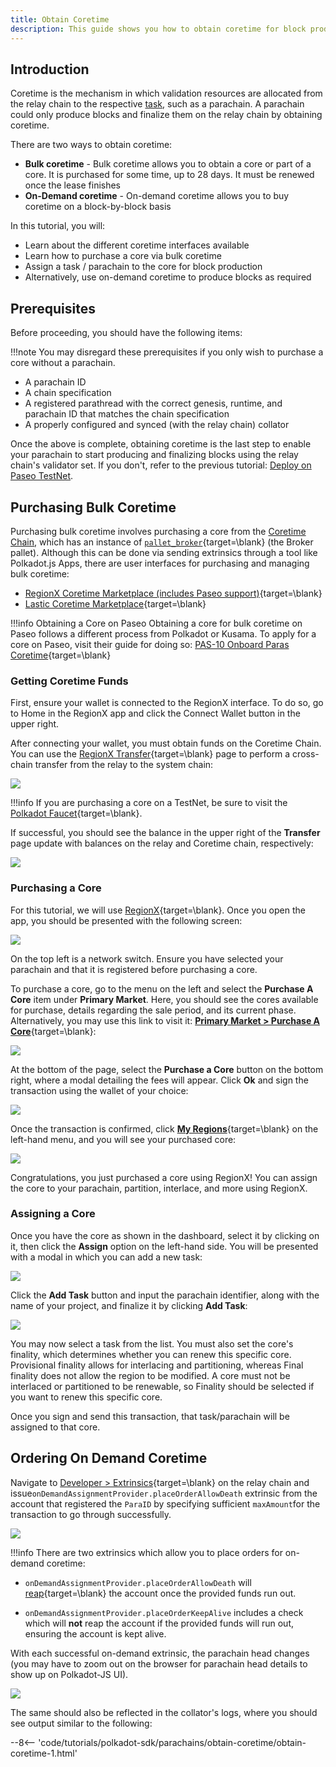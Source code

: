 ```yaml
---
title: Obtain Coretime
description: This guide shows you how to obtain coretime for block production using on-demand or bulk options.
---
```


## Introduction

Coretime is the mechanism in which validation resources are allocated from the relay chain to the respective [task](../../../polkadot-protocol/glossary.md#task), such as a parachain. A parachain could only produce blocks and finalize them on the relay chain by obtaining coretime.

There are two ways to obtain coretime:

- **Bulk coretime** - Bulk coretime allows you to obtain a core or part of a core. It is purchased for some time, up to 28 days. It must be renewed once the lease finishes
- **On-Demand coretime** - On-demand coretime allows you to buy coretime on a block-by-block basis

In this tutorial, you will:

- Learn about the different coretime interfaces available
- Learn how to purchase a core via bulk coretime
- Assign a task / parachain to the core for block production
- Alternatively, use on-demand coretime to produce blocks as required

## Prerequisites 

Before proceeding, you should have the following items:

!!!note
 You may disregard these prerequisites if you only wish to purchase a core without a parachain.

- A parachain ID
- A chain specification
- A registered parathread with the correct genesis, runtime, and parachain ID that matches the chain specification
- A properly configured and synced (with the relay chain) collator

Once the above is complete, obtaining coretime is the last step to enable your parachain to start producing and finalizing blocks using the relay chain's validator set. If you don't, refer to the previous tutorial: [Deploy on Paseo TestNet](todo).

## Purchasing Bulk Coretime

Purchasing bulk coretime involves purchasing a core from the [Coretime Chain](../../../polkadot-protocol/architecture/system-chains/coretime.md), which has an instance of [`pallet_broker`](https://paritytech.github.io/polkadot-sdk/master/pallet_broker/index.html){target=\blank} (the Broker pallet). Although this can be done via sending extrinsics through a tool like Polkadot.js Apps, there are user interfaces for purchasing and managing bulk coretime:

- [RegionX Coretime Marketplace (includes Paseo support)](https://app.regionx.tech){target=\blank}
- [Lastic Coretime Marketplace](https://www.lastic.xyz/polkadot/bulkcore1){target=\blank}
  
!!!info Obtaining a Core on Paseo
 Obtaining a core for bulk coretime on Paseo follows a different process from Polkadot or Kusama. To apply for a core on Paseo, visit their guide for doing so: [PAS-10 Onboard Paras Coretime](https://github.com/paseo-network/paseo-action-submission/blob/main/pas/PAS-10-Onboard-paras-coretime.md#summary){target=\blank} 


### Getting Coretime Funds

First, ensure your wallet is connected to the RegionX interface. To do so, go to Home in the RegionX app and click the Connect Wallet button in the upper right.

After connecting your wallet, you must obtain funds on the Coretime Chain. You can use the [RegionX Transfer](https://app.regionx.tech/transfer){target=\blank} page to perform a cross-chain transfer from the relay to the system chain:

![](/images/tutorials/polkadot-sdk/parachains/obtain-coretime/obtain-coretime-1.png)

!!!info 
 If you are purchasing a core on a TestNet, be sure to visit the [Polkadot Faucet](https://faucet.polkadot.io/westend){target=\blank}.

If successful, you should see the balance in the upper right of the **Transfer** page update with balances on the relay and Coretime chain, respectively: 

![](/images/tutorials/polkadot-sdk/parachains/obtain-coretime/obtain-coretime-2.png)

### Purchasing a Core

For this tutorial, we will use [RegionX](https://app.regionx.tech){target=\blank}. Once you open the app, you should be presented with the following screen:

![](/images/tutorials/polkadot-sdk/parachains/obtain-coretime/obtain-coretime-3.png)

On the top left is a network switch. Ensure you have selected your parachain and that it is registered before purchasing a core.

To purchase a core, go to the menu on the left and select the **Purchase A Core** item under **Primary Market**. Here, you should see the cores available for purchase, details regarding the sale period, and its current phase. Alternatively, you may use this link to visit it: [**Primary Market > Purchase A Core**](https://app.regionx.tech/purchase){target=\blank}:

![](/images/tutorials/polkadot-sdk/parachains/obtain-coretime/obtain-coretime-4.png)

At the bottom of the page, select the **Purchase a Core** button on the bottom right, where a modal detailing the fees will appear. Click **Ok** and sign the transaction using the wallet of your choice:

![](/images/tutorials/polkadot-sdk/parachains/obtain-coretime/obtain-coretime-5.png)

Once the transaction is confirmed, click [**My Regions**](https://app.regionx.tech/regions){target=\blank} on the left-hand menu, and you will see your purchased core:

![](/images/tutorials/polkadot-sdk/parachains/obtain-coretime/obtain-coretime-6.png)

Congratulations, you just purchased a core using RegionX! You can assign the core to your parachain, partition, interlace, and more using RegionX.

### Assigning a Core

Once you have the core as shown in the dashboard, select it by clicking on it, then click the **Assign** option on the left-hand side. You will be presented with a modal in which you can add a new task:

![](/images/tutorials/polkadot-sdk/parachains/obtain-coretime/obtain-coretime-7.png)

Click the **Add Task** button and input the parachain identifier, along with the name of your project, and finalize it by clicking **Add Task**:

![](/images/tutorials/polkadot-sdk/parachains/obtain-coretime/obtain-coretime-8.png)

You may now select a task from the list. You must also set the core's finality, which determines whether you can renew this specific core. Provisional finality allows for interlacing and partitioning, whereas Final finality does not allow the region to be modified. A core must not be interlaced or partitioned to be renewable, so Finality should be selected if you want to renew this specific core.

Once you sign and send this transaction, that task/parachain will be assigned to that core.

## Ordering On Demand Coretime

Navigate to [Developer > Extrinsics](https://polkadot.js.org/apps/#/extrinsics){target=\blank} on the relay chain and issue`onDemandAssignmentProvider.placeOrderAllowDeath` extrinsic from the account that registered the
`ParaID` by specifying sufficient `maxAmount`for the transaction to go through successfully.

![](/images/tutorials/polkadot-sdk/parachains/obtain-coretime/obtain-coretime-9.png)

!!!info
 There are two extrinsics which allow you to place orders for on-demand coretime:

 - `onDemandAssignmentProvider.placeOrderAllowDeath` will
 [reap](https://wiki.polkadot.network/docs/learn-accounts#existential-deposit-and-reaping){target=\blank} the account once the provided funds
 run out.

 - `onDemandAssignmentProvider.placeOrderKeepAlive` includes a check which will **not** reap the
 account if the provided funds will run out, ensuring the account is kept alive.

With each successful on-demand extrinsic, the parachain head changes (you may have to zoom out on
the browser for parachain head details to show up on Polkadot-JS UI).

![](/images/tutorials/polkadot-sdk/parachains/obtain-coretime/obtain-coretime-10.png)

The same should also be reflected in the collator's logs, where you should see output similar to the following:

--8<-- 'code/tutorials/polkadot-sdk/parachains/obtain-coretime/obtain-coretime-1.html'